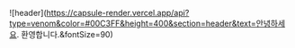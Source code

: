![header](https://capsule-render.vercel.app/api?type=venom&color=#00C3FF&height=400&section=header&text=안녕하세요. 환영합니다.&fontSize=90)
<!--
**Nizi-U/Nizi-U** is a ✨ _special_ ✨ repository because its `README.md` (this file) appears on your GitHub profile.

Here are some ideas to get you started:

- 🔭 I’m currently working on ...
- 🌱 I’m currently learning ...
- 👯 I’m looking to collaborate on ...
- 🤔 I’m looking for help with ...
- 💬 Ask me about ...
- 📫 How to reach me: ...
- 😄 Pronouns: ...
- ⚡ Fun fact: ...
-->
